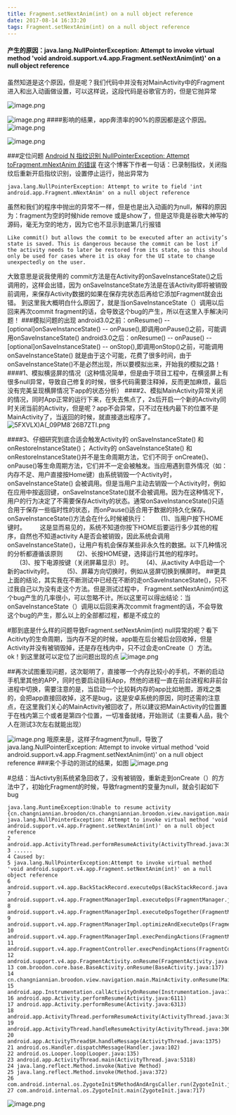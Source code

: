 ```yaml
---
title: Fragment.setNextAnim(int) on a null object reference
date: 2017-08-14 16:33:20
tags: Fragment.setNextAnim(int) on a null object reference
---
```

#### 产生的原因：java.lang.NullPointerException: Attempt to invoke virtual method 'void android.support.v4.app.Fragment.setNextAnim(int)' on a null object reference
虽然知道是这个原因，但是呢？我们代码中并没有对MainActivity中的Fragment进入和出入动画做设置，可以这样说，这段代码是谷歌官方的，但是它抛异常
<!--  more  -->
![image.png](http://upload-images.jianshu.io/upload_images/5363507-7c4adab74fa7b3df.png?imageMogr2/auto-orient/strip%7CimageView2/2/w/1240)

![image.png](http://upload-images.jianshu.io/upload_images/5363507-1dc01a163b603d8f.png?imageMogr2/auto-orient/strip%7CimageView2/2/w/1240)
####影响的结果，app奔溃率的90%的原因都是这个原因。
![image.png](http://upload-images.jianshu.io/upload_images/5363507-2a1bfe270abd8678.png?imageMogr2/auto-orient/strip%7CimageView2/2/w/1240)

![image.png](http://upload-images.jianshu.io/upload_images/5363507-c4d5706681621beb.png?imageMogr2/auto-orient/strip%7CimageView2/2/w/1240)

###定位问题
[Android N 指纹识别 NullPointerException: Attempt toFragment.mNextAnim 的错误](http://blog.csdn.net/easyhood/article/details/53446830) 在这个博客下作者一句话：已录制指纹，关闭指纹后重新开启指纹识别，设置停止运行，抛出异常为
```
java.lang.NullPointerException: Attempt to write to field 'int android.app.Fragment.mNextAnim' on a null object reference
```
虽然和我们的程序中抛出的异常不一样，但是也是出入动画的为null，解释的原因为：fragment为空的时候hide remove 或是show了，但是这毕竟是谷歌大神写的源码，毫无为空的地方，因为它也不显示到底第几行报错
```
Like commit() but allows the commit to be executed after an activity’s state is saved. This is dangerous because the commit can be lost if the activity needs to later be restored from its state, so this should only be used for cases where it is okay for the UI state to change unexpectedly on the user.
```

大致意思是说我使用的 commit方法是在Activity的onSaveInstanceState()之后调用的，这样会出错，因为
onSaveInstanceState方法是在该Activity即将被销毁前调用，来保存Activity数据的如果在保存完状态后再给它添加Fragment就会出错。
到这里我大概明白什么原因了，就是当onSaveInstanceState（）调用以后回来再次commit fragment的话，会导致这个bug的产生，所以在这里入手解决问题！
###模拟问题的出现
android3.0之前：onResume() -- [optional]onSaveInstanceState() -- onPause(),即调用onPause()之前，可能调用onSaveInstanceState()
android3.0之后：onResume() -- onPause() -- [optional]onSaveInstanceState() -- onStop(),即调用onStop()之前，可能调用onSaveInstanceState()
就是由于这个可能，花费了很多时间，由于onSaveInstanceState()不是必然出现，所以要模拟出来，开始我的模拟之路！
####1、模拟横竖屏的情况（这种情况简单，但是由于项目工程中，在横竖屏上有很多null异常，导致自己修复的时候，很多代码需要注释掉，反而更加麻烦，最后没有完美呈现横屏情况下app的状态分析）
####2、模拟MainActivity异常关闭的情况，同时App正常的运行下来，在失去焦点了，2s后开启一个新的Activity同时关闭当前的Activity，但是呢？app不会异常，只不过在栈内最下的位置不是MainActivity了，当返回的时候，就直接退出程序了。
![5FXVLX)A{_09PM8`26B7ZTI.png](http://upload-images.jianshu.io/upload_images/5363507-753791c6434863cd.png?imageMogr2/auto-orient/strip%7CimageView2/2/w/1240)

####3、仔细研究到底合适会触发Activity的 onSaveInstanceState() 和 onRestoreInstanceState()；
Activity的 onSaveInstanceState() 和 onRestoreInstanceState()并不是生命周期方法，它们不同于 onCreate()、onPause()等生命周期方法，它们并不一定会被触发。当应用遇到意外情况（如：内存不足、用户直接按Home键）由系统销毁一个Activity时，onSaveInstanceState() 会被调用。但是当用户主动去销毁一个Activity时，例如在应用中按返回键，onSaveInstanceState()就不会被调用。因为在这种情况下，用户的行为决定了不需要保存Activity的状态。通常onSaveInstanceState()只适合用于保存一些临时性的状态，而onPause()适合用于数据的持久化保存。
onSaveInstanceState()方法会在什么时候被执行：
   　　(1)、当用户按下HOME键时。
　　这是显而易见的，系统不知道你按下HOME后要运行多少其他的程序，自然也不知道activity A是否会被销毁，因此系统会调用onSaveInstanceState()，让用户有机会保存某些非永久性的数据。以下几种情况的分析都遵循该原则
　　(2)、长按HOME键，选择运行其他的程序时。
　　(3)、按下电源按键（关闭屏幕显示）时。
　　(4)、从activity A中启动一个新的activity时。
　　(5)、屏幕方向切换时，例如从竖屏切换到横屏时。
##更具上面的结论，其实我在不断测试中已经在不断的走onSaveInstanceState()，只不过我自己以为没有走这个方法。但是测试过程中， Fragment.setNextAnim(int)这个bug产生的几率很小，可以忽略不计。所以这里可以得出结论：当onSaveInstanceState（）调用以后回来再次commit fragment的话，不会导致这个bug的产生，那么以上的全部都过程，都是不成立的


#那到底是什么样的问题导致Fragment.setNextAnim(int) null异常的呢？看下Acitivty的生命周期，当内存不足的时候，app能在后台被后台回收掉，但是Activity并没有被销毁掉，还是存在栈内中，只不过会走onCreate（）方法。ok！到这里就可以定位了出问题出现的点
![image.png](http://upload-images.jianshu.io/upload_images/5363507-192b3dffa53b523d.png?imageMogr2/auto-orient/strip%7CimageView2/2/w/1240)

##再次试图重现问题，这次聪明了，直接哪一个内存比较小的手机，不断的启动手机里其他的APP，同时也要启动目标App，然他的进程一直在前台进程和非前台进程中切换，需要注意的是，当启动一个比较耗内存的app比如地图，游戏之类的，会把app直接回收掉，这不是bug，这是安卓系统的原因，同时还需的注意点，在这里我们关心的MainActivity被回收了，所以建议把MainActivity的位置置于在栈内第三个或者是第四个位置，一切准备就绪，开始测试（主要看人品，我个人在测试3次左右就能出现）

![image.png](http://upload-images.jianshu.io/upload_images/5363507-37abf23257d293af.png?imageMogr2/auto-orient/strip%7CimageView2/2/w/1240)
哦原来是，这样子fragment为null，导致了java.lang.NullPointerException: Attempt to invoke virtual method 'void android.support.v4.app.Fragment.setNextAnim(int)' on a null object reference
###来个手动的测试的结果，如图
![image.png](http://upload-images.jianshu.io/upload_images/5363507-ca95680aa5370125.png?imageMogr2/auto-orient/strip%7CimageView2/2/w/1240)


#总结：当Activty别系统紧急回收了，没有被销毁，重新走到onCreate（）的方法中了，初始化Fragment的时候，导致fragment的变量为null，就会引起如下bug
```
java.lang.RuntimeException:Unable to resume activity {cn.changniannian.broodon/cn.changniannian.broodon.view.navigation.main.MainActivity}: java.lang.NullPointerException: Attempt to invoke virtual method 'void android.support.v4.app.Fragment.setNextAnim(int)' on a null object reference
2 android.app.ActivityThread.performResumeActivity(ActivityThread.java:3030)
3 ......
4 Caused by:
5 java.lang.NullPointerException:Attempt to invoke virtual method 'void android.support.v4.app.Fragment.setNextAnim(int)' on a null object reference
6 android.support.v4.app.BackStackRecord.executeOps(BackStackRecord.java:768)
7 android.support.v4.app.FragmentManagerImpl.executeOps(FragmentManager.java:2415)
8 android.support.v4.app.FragmentManagerImpl.executeOpsTogether(FragmentManager.java:2200)
9 android.support.v4.app.FragmentManagerImpl.optimizeAndExecuteOps(FragmentManager.java:2153)
10 android.support.v4.app.FragmentManagerImpl.execPendingActions(FragmentManager.java:2063)
11 android.support.v4.app.FragmentController.execPendingActions(FragmentController.java:388)
12 android.support.v4.app.FragmentActivity.onResume(FragmentActivity.java:440)
13 com.broodon.core.base.BaseActivity.onResume(BaseActivity.java:137)
14 cn.changniannian.broodon.view.navigation.main.MainActivity.onResume(MainActivity.java:525)
15 android.app.Instrumentation.callActivityOnResume(Instrumentation.java:1243)
16 android.app.Activity.performResume(Activity.java:6111)
17 android.app.Activity.performResume(Activity.java:6313)
18 android.app.ActivityThread.performResumeActivity(ActivityThread.java:3012)
19 android.app.ActivityThread.handleResumeActivity(ActivityThread.java:3061)
20 android.app.ActivityThread$H.handleMessage(ActivityThread.java:1375)
21 android.os.Handler.dispatchMessage(Handler.java:102)
22 android.os.Looper.loop(Looper.java:135)
23 android.app.ActivityThread.main(ActivityThread.java:5318)
24 java.lang.reflect.Method.invoke(Native Method)
25 java.lang.reflect.Method.invoke(Method.java:372)
26 com.android.internal.os.ZygoteInit$MethodAndArgsCaller.run(ZygoteInit.java:922)
27 com.android.internal.os.ZygoteInit.main(ZygoteInit.java:717)
```
![image.png](http://upload-images.jianshu.io/upload_images/5363507-f2a0addeddb761f8.png?imageMogr2/auto-orient/strip%7CimageView2/2/w/1240)
